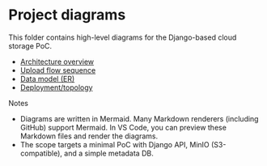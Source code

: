 # Project diagrams

This folder contains high-level diagrams for the Django-based cloud storage PoC.

- [Architecture overview](docx/architecture-overview.md)
- [Upload flow sequence](docx/sequence-upload.md)
- [Data model (ER)](docx/data-model.md)
- [Deployment/topology](docx/deployment.md)

Notes
- Diagrams are written in Mermaid. Many Markdown renderers (including GitHub) support Mermaid. In VS Code, you can preview these Markdown files and render the diagrams.
- The scope targets a minimal PoC with Django API, MinIO (S3-compatible), and a simple metadata DB.
